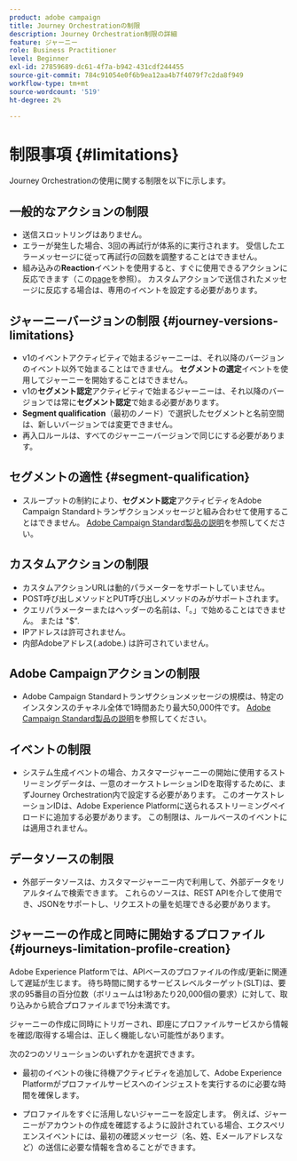 ```yaml
---
product: adobe campaign
title: Journey Orchestrationの制限
description: Journey Orchestration制限の詳細
feature: ジャーニー
role: Business Practitioner
level: Beginner
exl-id: 27859689-dc61-4f7a-b942-431cdf244455
source-git-commit: 784c91054e0f6b9ea12aa4b7f4079f7c2da8f949
workflow-type: tm+mt
source-wordcount: '519'
ht-degree: 2%

---
```


# 制限事項 {#limitations}

Journey Orchestrationの使用に関する制限を以下に示します。

## 一般的なアクションの制限

* 送信スロットリングはありません。 
* エラーが発生した場合、3回の再試行が体系的に実行されます。 受信したエラーメッセージに従って再試行の回数を調整することはできません。 
* 組み込みの&#x200B;**Reaction**&#x200B;イベントを使用すると、すぐに使用できるアクションに反応できます（この[page](../building-journeys/reaction-events.md)を参照）。 カスタムアクションで送信されたメッセージに反応する場合は、専用のイベントを設定する必要があります。 

## ジャーニーバージョンの制限 {#journey-versions-limitations}

* v1のイベントアクティビティで始まるジャーニーは、それ以降のバージョンのイベント以外で始まることはできません。 **セグメントの選定**&#x200B;イベントを使用してジャーニーを開始することはできません。
* v1の&#x200B;**セグメント認定**&#x200B;アクティビティで始まるジャーニーは、それ以降のバージョンでは常に&#x200B;**セグメント認定**&#x200B;で始まる必要があります。
* **Segment qualification**（最初のノード）で選択したセグメントと名前空間は、新しいバージョンでは変更できません。
* 再入口ルールは、すべてのジャーニーバージョンで同じにする必要があります。

## セグメントの適性 {#segment-qualification}

* スループットの制約により、**セグメント認定**&#x200B;アクティビティをAdobe Campaign Standardトランザクションメッセージと組み合わせて使用することはできません。 [Adobe Campaign Standard製品の説明](https://helpx.adobe.com/jp/legal/product-descriptions/campaign-standard.html)を参照してください。 
 

## カスタムアクションの制限

* カスタムアクションURLは動的パラメーターをサポートしていません。 
* POST呼び出しメソッドとPUT呼び出しメソッドのみがサポートされます。 
* クエリパラメーターまたはヘッダーの名前は、「。」で始めることはできません。 または &quot;$&quot;. 
* IPアドレスは許可されません。 
* 内部Adobeアドレス(.adobe.) は許可されていません。
 

## Adobe Campaignアクションの制限

* Adobe Campaign Standardトランザクションメッセージの規模は、特定のインスタンスのチャネル全体で1時間あたり最大50,000件です。 [Adobe Campaign Standard製品の説明](https://helpx.adobe.com/legal/product-descriptions/campaign-standard.html)を参照してください。 
 

## イベントの制限

* システム生成イベントの場合、カスタマージャーニーの開始に使用するストリーミングデータは、一意のオーケストレーションIDを取得するために、まずJourney Orchestration内で設定する必要があります。 このオーケストレーションIDは、Adobe Experience Platformに送られるストリーミングペイロードに追加する必要があります。 この制限は、ルールベースのイベントには適用されません。
 

## データソースの制限

* 外部データソースは、カスタマージャーニー内で利用して、外部データをリアルタイムで検索できます。 これらのソースは、REST APIを介して使用でき、JSONをサポートし、リクエストの量を処理できる必要があります。

## ジャーニーの作成と同時に開始するプロファイル {#journeys-limitation-profile-creation}

Adobe Experience Platformでは、APIベースのプロファイルの作成/更新に関連して遅延が生じます。 待ち時間に関するサービスレベルターゲット(SLT)は、要求の95番目の百分位数（ボリュームは1秒あたり20,000個の要求）に対して、取り込みから統合プロファイルまで1分未満です。

ジャーニーの作成に同時にトリガーされ、即座にプロファイルサービスから情報を確認/取得する場合は、正しく機能しない可能性があります。

次の2つのソリューションのいずれかを選択できます。

* 最初のイベントの後に待機アクティビティを追加して、Adobe Experience Platformがプロファイルサービスへのインジェストを実行するのに必要な時間を確保します。

* プロファイルをすぐに活用しないジャーニーを設定します。 例えば、ジャーニーがアカウントの作成を確認するように設計されている場合、エクスペリエンスイベントには、最初の確認メッセージ（名、姓、Eメールアドレスなど）の送信に必要な情報を含めることができます。
